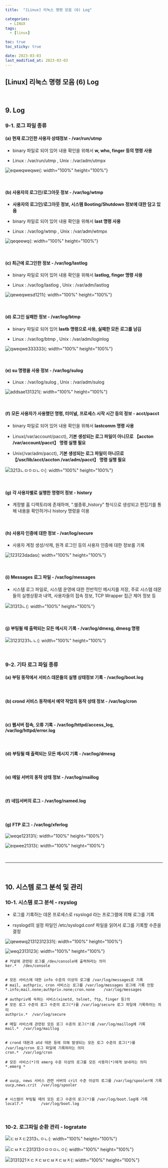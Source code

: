 ```yaml
---
title:  "[Linux] 리눅스 명령 모음 (6) Log" 

categories:
  - LINUX
tags:
  - [linux]

toc: true
toc_sticky: true

date: 2023-03-03
last_modified_at: 2023-03-03
---
```

[Linux] 리눅스 명령 모음 (6) Log
---

<style>
table {
    font-size: 12pt;
}
table th:first-of-type {
    width: 5%;
}
table th:nth-of-type(2) {
    width: 15%;
}
table th:nth-of-type(3) {
    width: 50%;
}
table th:nth-of-type(4) {
    width: 30%;
}
</style>

<br>

## 9. Log

### 9-1. 로그 파일 종류

#### (a) 현재 로그인한 사용자 상태정보 - /var/run/utmp

- binary 파일로 되어 있어 내용 확인을 위해서 **w, who, finger 등의 명령 사용**

- Linux : /var/run/utmp , Unix : /var/adm/utmpx

![eqweqweqwe](https://user-images.githubusercontent.com/42735894/222949135-15a9d53b-9e31-4b18-a130-6a3eba4d8e27.png){: width="100%" height="100%"}

<br>

#### (b) 사용자의 로그인/로그아웃 정보 - /var/log/wtmp

- **사용자의 로그인/로그아웃 정보, 시스템 Booting/Shutdown 정보에 대한 담고 있음**

- binary 파일로 되어 있어 내용 확인을 위해서 **last 명령 사용**

- Linux : /var/log/wtmp , Unix : /var/adm/wtmpx

![qeqeewq](https://user-images.githubusercontent.com/42735894/222949204-fe31ad0b-ee95-4ff0-b865-b14f5ef08ade.png){: width="100%" height="100%"}

<br>

#### (c) 최근에 로그인한 정보 - /var/log/lastlog

- binary 파일로 되어 있어 내용 확인을 위해서 **lastlog, finger 명령 사용**

- Linux : /var/log/lastlog , Unix : /var/adm/lastlog

![qeweqwesd1211](https://user-images.githubusercontent.com/42735894/222949272-b126b4ca-38ca-4f65-968c-7776642945c6.png){: width="100%" height="100%"}

<br>

#### (d) 로그인 실패한 정보 - /var/log/btmp

- binary 파일로 되어 있어 **lastb 명령으로 사용, 실패한 모든 로그를 남김**

- Linux : /var/log/btmp , Unix : /var/adm/loginlog

![qweqwe333333](https://user-images.githubusercontent.com/42735894/222949451-311459fc-0087-4589-afcf-4656b3a2c7b5.png){: width="100%" height="100%"}

<br>

#### (e) su 명령을 사용 정보 - /var/log/sulog

- Linux : /var/log/sulog , Unix : /var/adm/sulog

![addsae131321](https://user-images.githubusercontent.com/42735894/222949592-560c7d91-ccc3-4753-985c-8d76516e1142.png){: width="100%" height="100%"}

<br>

#### (f) 모든 사용자가 사용했던 명령, 터미널, 프로세스 시작 시간 등의 정보 - acct/pacct

- binary 파일로 되어 있어 내용 확인을 위해서 **lastcomm 명령 사용**

- Linux(/var/account/pacct), **기본 생성되는 로그 파일이 아니므로 【accton /var/account/pacct】 명령 실행 필요**

- Unix(/var/adm/pacct), **기본 생성되는 로그 파일이 아니므로 【/usr/lib/acct/accton /var/adm/pacct】 명령 실행 필요**

![3213ㄴㅁㅇㅁㄴㅇ](https://user-images.githubusercontent.com/42735894/222949845-89e61ff1-8f53-415a-810e-73837a36d499.png){: width="100%" height="100%"}

<br>

#### (g) 각 사용자별로 실행한 명령어 정보 - history

- 계정별 홈 디렉토리에 존재하며, “.쉘종류_history” 형식으로 생성되고 편집기를 통해 내용을 확인하거나 history 명령을 이용

<br>

#### (h) 사용자 인증에 대한 정보 - /var/log/secure

- 사용자 계정 생성/삭제, 원격 로그인 등의 사용자 인증에 대한 정보를 기록

![123123dadas](https://user-images.githubusercontent.com/42735894/222949664-d69d4f25-e4fc-4087-ae48-c9ab6617d2b7.png){: width="100%" height="100%"}

<br>

#### (i) Messages 로그 파일 - /var/log/messages

- 시스템 로그 파일로, 시스템 운영에 대한 전반적인 메시지를 저장, 주로 시스템 데몬 들의 실행상황과 내역, 사용자들의 접속 정보, TCP Wrapper 접근 제어 정보 등

![31313ㄴ](https://user-images.githubusercontent.com/42735894/222950005-48b1d4ad-071e-4763-8937-ef022df5cb1e.png){: width="100%" height="100%"}

<br>

#### (j) 부팅될 때 출력되는 모든 메시지 기록 - /var/log/dmesg, dmesg 명령

![31231231ㄴㄴ](https://user-images.githubusercontent.com/42735894/222950059-ce867bcb-bf7b-4b3b-b3be-aa10f4d25b6a.png){: width="100%" height="100%"}

<br>

### 9-2. 기타 로그 파일 종류

#### (a) 부팅 동작에서 서비스 데몬들의 실행 상태정보 기록 - /var/log/boot.log

<br>

#### (b) crond 서비스 동작에서 예약 작업의 동작 상태 정보 - /var/log/cron

<br>

#### (c) 웹서버 접속, 오류 기록 - /var/log/httpd/access_log, /var/log/httpd/error.log

<br>

#### (d) 부팅될 때 출력되는 모든 메시지 기록 - /var/log/dmesg

<br>

#### (e) 메일 서버의 동작 상태 정보 - /var/log/maillog

<br>

#### (f) 네임서버의 로그 - /var/log/named.log

<br>

#### (g) FTP 로그 - /var/log/xferlog

![weqe123131](https://user-images.githubusercontent.com/42735894/222950204-8265d890-3b1e-4ec5-abef-7756a543335a.png){: width="100%" height="100%"}

![eqwee21313](https://user-images.githubusercontent.com/42735894/222950226-d4ad0369-0663-4a85-9acf-be56966d1c0d.png){: width="100%" height="100%"}

<br>

---

<br>

## 10. 시스템 로그 분석 및 관리

### 10-1. 시스템 로그 분석 - rsyslog

- 로그를 기록하는 데몬 프로세스로 rsyslogd 라는 프로그램에 의해 로그를 기록

- rsyslogd의 설정 파일인 /etc/syslogd.conf 파일을 읽어서 로그를 기록할 수준을 결정

![qewewq21312312331](https://user-images.githubusercontent.com/42735894/222950339-21df4dfe-c4c1-42b2-a6bc-6a8d90267c2b.png){: width="100%" height="100%"}

![weq2313123](https://user-images.githubusercontent.com/42735894/222950369-7f37dc71-dd8f-4e03-923b-03db7037f0bb.png){: width="100%" height="100%"}

```
# 커널에 관련된 로그를 /dev/console에 출력하라는 의미
ker.*	/dev/console


# 모든 서비스에 대한 info 수준의 이상의 로그를 /var/log/messages로 기록
# mail, authpriv, cron 서비스는 로그를 /var/log/messages 로그에 기록 안함
*.info;mail.none;authpriv.none;cron.none	/var/log/messages

# authpriv에 속하는 서비스(xinetd, telnet, ftp, finger 등)의 
# 모든 로그 수준의 로그 수준의 로그(*)를 /var/log/secure 로그 파일에 기록하라는 의미
authpriv.*	/var/log/secure
 
# 메일 서비스에 관련된 모든 로그 수준의 로그(*)를 /var/log/maillog에 기록
mail.*	/var/log/maillog


# crond 데몬과 atd 데몬 등에 의해 발생되는 모든 로그 수준의 로그(*)를 /var/log/cron 로그 파일에 기록하라는 의미
cron.*	/var/log/cron

# 모든 서비스(*)의 emerg 수준 이상의 로그를 모든 사용자(*)에게 보내라는 의미
*.emerg	*


# uucp, news 서비스 관련 서버의 crit 수준 이상의 로그를 /var/log/spooler에 기록
uucp,news.crit	/var/log/spooler


# 시스템이 부팅될 때의 모든 로그 수준의 로그(*)를 /var/log/boot.log에 기록
local7.*		/var/log/boot.log
```

<br>

### 10-2. 로그파일 순환 관리 - logratate

![ㄷㅂㅈㄷ2313ㄴㅇㄴ](https://user-images.githubusercontent.com/42735894/222950666-8b6618bc-e20a-487b-a1b7-52a92d399be3.png){: width="100%" height="100%"}

![ㄷㅂㅈㄷ231313ㅇㅁㅇㅁㄴㅇ](https://user-images.githubusercontent.com/42735894/222950667-1ec40ea9-0c71-44ab-9325-5f4ec078c9ae.png){: width="100%" height="100%"}

![3131321ㅈㄷㅈㄷㅂㄷㅂㅈㄷㅂㅈ](https://user-images.githubusercontent.com/42735894/222950671-fac3e57b-13f6-4102-a633-4bb954b2d752.png){: width="100%" height="100%"}

<br>